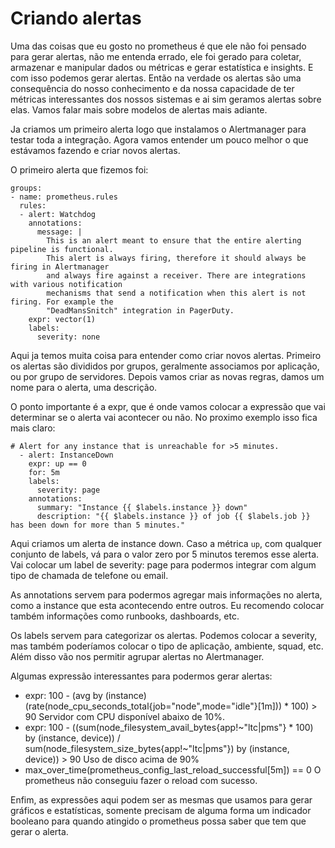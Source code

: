 # Criando alertas

Uma das coisas que eu gosto no prometheus é que ele não foi pensado para gerar alertas, não me entenda errado, ele foi gerado para coletar, armazenar e manipular dados ou métricas e gerar estatística e insights. E com isso podemos gerar alertas. Então na verdade os alertas são uma consequência do nosso conhecimento e da nossa capacidade de ter métricas interessantes dos nossos sistemas e ai sim geramos alertas sobre elas. Vamos falar mais sobre modelos de alertas mais adiante.

Ja criamos um primeiro alerta logo que instalamos o Alertmanager para testar toda a integração. Agora vamos entender um pouco melhor o que estávamos fazendo e criar novos alertas.

O primeiro alerta que fizemos foi:

```
groups:
- name: prometheus.rules
  rules:
  - alert: Watchdog
    annotations:
      message: |
        This is an alert meant to ensure that the entire alerting pipeline is functional.
        This alert is always firing, therefore it should always be firing in Alertmanager
        and always fire against a receiver. There are integrations with various notification
        mechanisms that send a notification when this alert is not firing. For example the
        "DeadMansSnitch" integration in PagerDuty.
    expr: vector(1)
    labels:
      severity: none
```

Aqui ja temos muita coisa para entender como criar novos alertas. Primeiro os alertas são divididos por grupos, geralmente associamos por aplicação, ou por grupo de servidores. Depois vamos criar as novas regras, damos um nome para o alerta, uma descrição.

O ponto importante é a expr, que é onde vamos colocar a expressão que vai determinar se o alerta vai acontecer ou não. No proximo exemplo isso fica mais claro:

```
# Alert for any instance that is unreachable for >5 minutes.
  - alert: InstanceDown
    expr: up == 0
    for: 5m
    labels:
      severity: page
    annotations:
      summary: "Instance {{ $labels.instance }} down"
      description: "{{ $labels.instance }} of job {{ $labels.job }} has been down for more than 5 minutes."
```

Aqui criamos um alerta de instance down. Caso a métrica `up`, com qualquer conjunto de labels, vá para o valor zero por 5 minutos teremos esse alerta. Vai colocar um label de severity: page para podermos integrar com algum tipo de chamada de telefone ou email.

As annotations servem para podermos agregar mais informações no alerta, como a instance que esta acontecendo entre outros. Eu recomendo colocar também informações como runbooks, dashboards, etc.

Os labels servem para categorizar os alertas. Podemos colocar a severity, mas também poderíamos colocar o tipo de aplicação, ambiente, squad, etc. Além disso vão nos permitir agrupar alertas no Alertmanager.

Algumas expressão interessantes para podermos gerar alertas:

- expr: 100 - (avg by (instance) (rate(node_cpu_seconds_total{job="node",mode="idle"}[1m])) * 100) > 90
  Servidor com CPU disponível abaixo de 10%.
- expr: 100 - ((sum(node_filesystem_avail_bytes{app!~"ltc|pms"} * 100) by (instance, device)) / sum(node_filesystem_size_bytes{app!~"ltc|pms"}) by (instance, device)) > 90
  Uso de disco acima de 90%
- max_over_time(prometheus_config_last_reload_successful[5m]) == 0
  O prometheus não conseguiu fazer o reload com sucesso.

Enfim, as expressões aqui podem ser as mesmas que usamos para gerar gráficos e estatísticas, somente precisam de alguma forma um indicador booleano para quando atingido o prometheus possa saber que tem que gerar o alerta.
